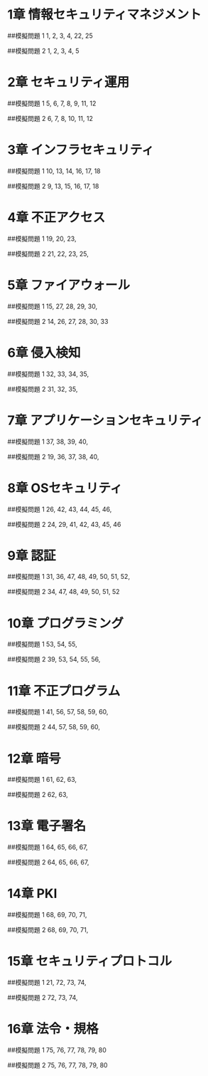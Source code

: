# 1章 情報セキュリティマネジメント

##模擬問題 1
1, 2, 3, 4, 22, 25

##模擬問題 2
1, 2, 3, 4, 5

# 2章 セキュリティ運用

##模擬問題 1
5, 6, 7, 8, 9, 11, 12

##模擬問題 2
6, 7, 8, 10, 11, 12

# 3章 インフラセキュリティ

##模擬問題 1
10, 13, 14, 16, 17, 18

##模擬問題 2
9, 13, 15, 16, 17, 18

# 4章 不正アクセス

##模擬問題 1
19, 20, 23, 

##模擬問題 2
21, 22, 23, 25, 

# 5章 ファイアウォール

##模擬問題 1
15, 27, 28, 29, 30, 

##模擬問題 2
14, 26, 27, 28, 30, 33

# 6章 侵入検知

##模擬問題 1
32, 33, 34, 35, 

##模擬問題 2
31, 32, 35, 

# 7章 アプリケーションセキュリティ

##模擬問題 1
37, 38, 39, 40, 

##模擬問題 2
19, 36, 37, 38, 40, 

# 8章 OSセキュリティ

##模擬問題 1
26, 42, 43, 44, 45, 46, 

##模擬問題 2
24, 29, 41, 42, 43, 45, 46

# 9章 認証

##模擬問題 1
31, 36, 47, 48, 49, 50, 51, 52, 

##模擬問題 2
34, 47, 48, 49, 50, 51, 52

# 10章 プログラミング

##模擬問題 1
53, 54, 55, 

##模擬問題 2
39, 53, 54, 55, 56, 

# 11章 不正プログラム

##模擬問題 1
41, 56, 57, 58, 59, 60, 

##模擬問題 2
44, 57, 58, 59, 60,

# 12章 暗号

##模擬問題 1
61, 62, 63, 

##模擬問題 2
62, 63, 

# 13章 電子署名

##模擬問題 1
64, 65, 66, 67, 

##模擬問題 2
64, 65, 66, 67, 

# 14章 PKI

##模擬問題 1
68, 69, 70, 71, 

##模擬問題 2
68, 69, 70, 71,

# 15章 セキュリティプロトコル

##模擬問題 1
21, 72, 73, 74, 

##模擬問題 2
72, 73, 74, 

# 16章 法令・規格

##模擬問題 1
75, 76, 77, 78, 79, 80

##模擬問題 2
75, 76, 77, 78, 79, 80
